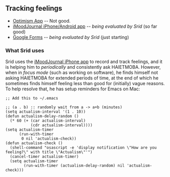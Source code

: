 ## Tracking feelings

* [Optimism App](http://www.findingoptimism.com) -- Not good.
* [iMoodJournal iPhone/Android app](http://www.inexika.com/imood) -- _being evaluated by Srid_ (so far good)
* [Google Forms](http://quantifiedself.com/2009/05/diy-mobile-self-tracker/) -- _being evaluated by Srid_ (just starting)

### What Srid uses

Srid uses the [iMoodJournal iPhone app](http://www.inexika.com/imood) to record and track feelings, and it is helping him to *periodically* and consistently ask HAIETMOBA. However, when in *focus mode* (such as working on software), he finds himself not asking HAIETMOBA for extended periods of time, at the end of which he sometimes finds himself feeling less than good for (initially) vague reasons. To help resolve that, he has setup reminders for Emacs on Mac:

```
;; Add this to ~/.emacs

;; (a . b) :: randomly wait from a -> a+b (minutes)
(setq actualism-interval '(1 . 10))
(defun actualism-delay-random ()
  (* 60 (+ (car actualism-interval)
           (cdr actualism-interval))))
(setq actualism-timer 
      (run-with-timer 
       0 nil 'actualism-check))
(defun actualism-check ()
  (shell-command "osascript -e 'display notification \"How are you feeling?\" with title \"Actualism\"'")
  (cancel-timer actualism-timer)
  (setq actualism-timer
        (run-with-timer (actualism-delay-random) nil 'actualism-check)))
```

